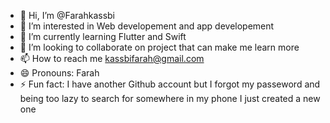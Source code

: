 - 👋 Hi, I’m @Farahkassbi
- 👀 I’m interested in Web developement and app developement 
- 🌱 I’m currently learning Flutter and Swift 
- 💞️ I’m looking to collaborate on project that can make me learn more 
- 📫 How to reach me kassbifarah@gmail.com
- 😄 Pronouns: Farah
- ⚡ Fun fact: I have another Github account but I forgot my passeword and being too lazy to search for somewhere in my phone I just created a new one 

<!---
Farahkassbi/Farahkassbi is a ✨ special ✨ repository because its `README.md` (this file) appears on your GitHub profile.
You can click the Preview link to take a look at your changes.
--->
